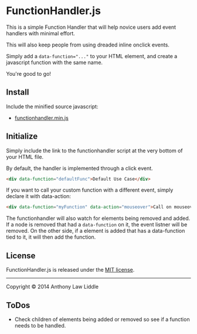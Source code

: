 # FunctionHandler.js

This is a simple Function Handler that will help novice users add event handlers with minimal effort.

This will also keep people from using dreaded inline onclick events.

Simply add a `data-function="..."` to your HTML element, and create a javascript function with the same name.

You're good to go!

## Install

Include the minified source javascript:

+ [functionhandler.min.js](dist/functionhandler.min.js)

## Initialize

Simply include the link to the functionhandler script at the very bottom of your HTML file.

By default, the handler is implemented through a click event.

``` html
<div data-function="defaultFunc">Default Use Case</div>
```

If you want to call your custom function with a different event, simply declare it with data-action:

``` html
<div data-function="myFunction" data-action="mouseover">Call on mouseover</div>
```

The functionhandler will also watch for elements being removed and added. If a node is removed that had a `data-function` on it, the event listner will be removed. On the other side, if a element is added that has a data-function tied to it, it will then add the function.

## License

FunctionHandler.js is released under the [MIT license](http://opensource.org/licenses/MIT).

* * *

Copyright :copyright: 2014 Anthony Law Liddle

## ToDos

+ Check children of elements being added or removed so see if a function needs to be handled.
